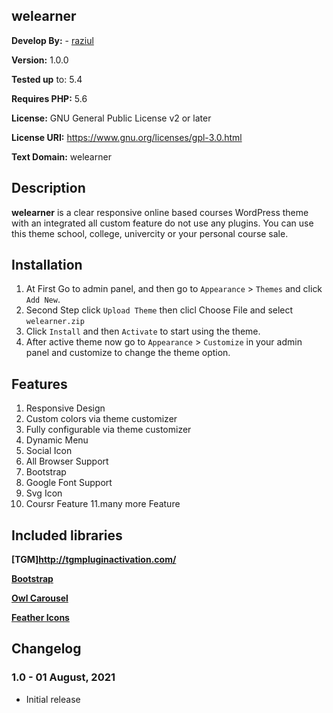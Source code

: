 ## welearner
**Develop By:**  - [raziul](https://github.com/raziul6)

**Version:** 1.0.0

**Tested up** to: 5.4

**Requires PHP:** 5.6

**License:** GNU General Public License v2 or later

**License URI:** https://www.gnu.org/licenses/gpl-3.0.html

**Text Domain:** welearner

## Description
**welearner** is a clear responsive online based courses WordPress theme with an integrated all custom feature do not use any plugins. You can use this theme school, college, univercity or your personal course sale.

## Installation
1. At First Go to admin panel, and then go to `Appearance` > `Themes` and click `Add New`.
2. Second Step click `Upload Theme` then clicl Choose File and select `welearner.zip`
3. Click `Install` and then `Activate` to start using the theme.
4. After active theme now go to `Appearance` > `Customize` in your admin panel and customize to change the theme option.

## Features
1. Responsive Design
2. Custom colors via theme customizer
3. Fully configurable via theme customizer
4. Dynamic Menu
5. Social Icon
6. All Browser Support
7. Bootstrap
8. Google Font Support
9. Svg Icon
10. Coursr Feature
11.many more Feature

## Included libraries
**[TGM]http://tgmpluginactivation.com/**

**[Bootstrap](https://getbootstrap.com/)**

**[Owl Carousel](https://owlcarousel2.github.io/OwlCarousel2/)**

**[Feather Icons](https://feathericons.com//)**

## Changelog

### 1.0 - 01 August, 2021
- Initial release